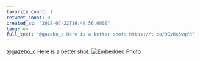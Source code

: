 ```yaml
---
favorite_count: 1
retweet_count: 0
created_at: "2018-07-22T16:40:56.000Z"
lang: en
full_text: "@gazebo_c Here is a better shot: https://t.co/9QyHx6vqYd"
---
```


[@gazebo_c](https://twitter.com/gazebo_c) Here is a better shot:
![Embedded Photo](https://twitter-media-coderbyheart.s3.eu-north-1.amazonaws.com/1021072614008160257-DiuUH4fW0AAYIze.jpg)
